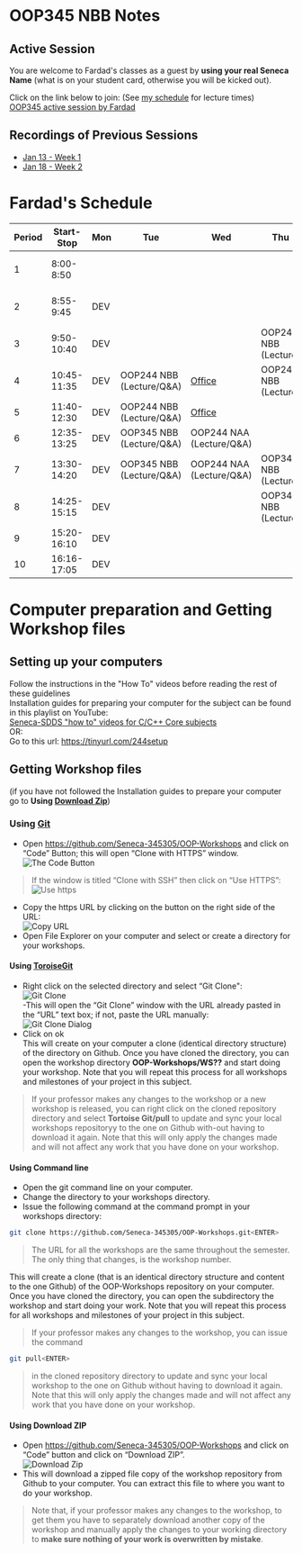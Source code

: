 # OOP345 NBB Notes
## Active Session
You are welcome to Fardad's classes as a guest by **using your real Seneca Name** (what is on your student card, otherwise you will be kicked out).

Click on the link below to join: (See [my schedule](#fardads-schedule) for lecture times)<br />
[OOP345 active session by Fardad](https://connect.rna2.blindsidenetworks.com/invite/to?c=krpCRHt9b6261hQyjw5JDSiI39dTApQdisjNkMHxunI&m=ad5bb42381dda16d4189ac34da7f050630d12ffc&t=1642703198790&u=senecacollege)
## Recordings of Previous Sessions

- [Jan 13 - Week 1](https://recordings.rna2.blindsidenetworks.com/senecacollege/5862b2201c1a44716c0655a08b647ecfb67112da-1642097916896/capture/)
- [Jan 18 - Week 2](https://recordings.rna2.blindsidenetworks.com/senecacollege/5862b2201c1a44716c0655a08b647ecfb67112da-1642527123852/capture/)


# Fardad's Schedule
| Period | Start-Stop  | Mon | Tue | Wed | Thu | Fri |
|--------|-------------|-----|-----|-----|------|------|
| 1      | 8:00-8:50   |     |     |     |      |  OOP244 NAA (Lecture)    |
| 2      | 8:55-9:45   |  DEV   |     |     |      |  OOP244 NAA (Lecture)    |
| 3      | 9:50-10:40  |  DEV   |     |     |  OOP244 NBB (Lecture)    |      |
| 4      | 10:45-11:35 |  DEV   |  OOP244 NBB (Lecture/Q&A)   |  [Office](https://teams.microsoft.com/l/channel/19%3a1VI9MO-8uyVtcYxnoBrety2uH08ZyTuF-pf-Euk1LKw1%40thread.tacv2/General?groupId=f42ee11d-17c8-4e77-9daf-5e9bd4556634&tenantId=eb34f74a-58e7-4a8b-9e59-433e4c412757)   |  OOP244 NBB (Lecture)   |      |
| 5      | 11:40-12:30 |  DEV   |  OOP244 NBB (Lecture/Q&A)   |   [Office](https://teams.microsoft.com/l/channel/19%3a1VI9MO-8uyVtcYxnoBrety2uH08ZyTuF-pf-Euk1LKw1%40thread.tacv2/General?groupId=f42ee11d-17c8-4e77-9daf-5e9bd4556634&tenantId=eb34f74a-58e7-4a8b-9e59-433e4c412757)  |      |      |
| 6      | 12:35-13:25 |  DEV   |  OOP345 NBB (Lecture/Q&A)   |  OOP244 NAA (Lecture/Q&A)   |      |      |
| 7      | 13:30-14:20 |  DEV   |  OOP345 NBB (Lecture/Q&A)   |  OOP244 NAA (Lecture/Q&A)   |  OOP345 NBB (Lecture)    |      |
| 8      | 14:25-15:15 |  DEV   |     |     |  OOP345 NBB (Lecture)    |      |
| 9      | 15:20-16:10 |  DEV   |     |     |      |      |
| 10     | 16:16-17:05 |  DEV   |     |     |      |      |

# Computer preparation and Getting Workshop files

## Setting up your computers

Follow the instructions in the "How To" videos before reading the rest of these guidelines<br />
Installation guides for preparing your computer for the subject can be found in this playlist on YouTube:<br />
[Seneca-SDDS "how to" videos for C/C++ Core subjects](https://www.youtube.com/playlist?list=PLxB4x6RkylosAh1of4FnX7-g2fk0MUeyc)<br />
OR:<br />
Go to this url: https://tinyurl.com/244setup 


## Getting Workshop files
(if you have not followed the Installation guides to prepare your computer go to **Using [Download Zip](#using-download-zip)**)<br />

### Using [Git](https://git-scm.com/download/win)

- Open https://github.com/Seneca-345305/OOP-Workshops and click on “Code” Button; this will open “Clone with HTTPS” window.<br />
![The Code Button](images/code.png)
> If the window is titled “Clone with SSH” then click on “Use HTTPS”: <br />
![Use https](images/usehttps.png)
- Copy the https URL by clicking on the button on the right side of the URL:<br />![Copy URL](images/copyurl.png)
- Open File Explorer on your computer and select or create a directory for your workshops.

#### Using [ToroiseGit](https://tortoisegit.org/download/)

- Right click on the selected directory and select “Git Clone":<br /> ![Git Clone](images/gitclone.png)<br />
-This will open the “Git Clone” window with the URL already pasted in the “URL” text box; if not, paste the URL manually:<br /> ![Git Clone Dialog](images/gitcloneDialog.png)<br />
- Click on ok<br />
This will create on your computer a clone (identical directory structure) of the directory on Github.  Once you have cloned the directory, you can open the workshop directory **OOP-Workshops/WS??** and start doing your workshop. Note that you will repeat this process for all workshops and milestones of your project in this subject.
> If your professor makes any changes to the workshop or a new workshop is released, you can right click on the cloned repository directory and select **Tortoise Git/pull** to update and sync your local workshops repositoryy to the one on Github with-out having to download it again. Note that this will only apply the changes made and will not affect any work that you have done on your workshop.
#### Using Command line
- Open the git command line on your computer.
- Change the directory to your workshops directory.
- Issue the following command at the command prompt in your workshops directory: 
``` bash
git clone https://github.com/Seneca-345305/OOP-Workshops.git<ENTER>
```
> The URL for all the workshops are the same throughout the semester. The only thing that changes, is the workshop number.<br/>

This will create a clone (that is an identical directory structure and content to the one Github) of the OOP-Workshops repository on your computer.  Once you have cloned the directory, you can open the subdirectory the workshop and start doing your work. Note that you will repeat this process for all workshops and milestones of your project in this subject.

> If your professor makes any changes to the workshop, you can issue the command
``` bash 
git pull<ENTER>
``` 
>  in the cloned repository directory to update and sync your local workshop to the one on Github without having to download it again. Note that this will only apply the changes made and will not affect any work that you have done on your workshop.

#### Using Download ZIP
- Open https://github.com/Seneca-345305/OOP-Workshops  and click on “Code” button and click on “Download ZIP”.<br />
![Download Zip](images/downloadzip.png)<br />
- This will download a zipped file copy of the workshop repository from Github to your computer. You can extract this file to where you want to do your workshop. <br />
> Note that, if your professor makes any changes to the workshop, to get them you have to separately download another copy of the workshop and manually apply the changes to your working directory to **make sure nothing of your work is overwritten by mistake**.
